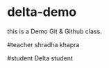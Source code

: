 # delta-demo
this is  a Demo Git &amp; Github class.

#teacher
shradha khapra

#student
Delta student
